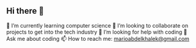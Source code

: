## Hi there 👋

🌱 I’m currently learning computer science
👯 I’m looking to collaborate on projects to get into the tech industry
🤔 I’m looking for help with coding
💬 Ask me about coding
📫 How to reach me: marioabdelkhalek@gmail.com

